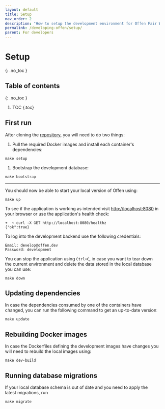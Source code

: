 ```yaml
---
layout: default
title: Setup
nav_order: 2
description: "How to setup the development environment for Offen Fair Web Analytics."
permalink: /developing-offen/setup/
parent: For developers
---
```


<!--
Copyright 2020-2021 - Offen Authors <hioffen@posteo.de>
SPDX-License-Identifier: Apache-2.0
-->

# Setup
{: .no_toc }

## Table of contents
{: .no_toc }

1. TOC
{:toc}

## First run

After cloning the [repository][], you will need to do two things:

1. Pull the required Docker images and install each container's dependencies:
```
make setup
```
1. Bootstrap the development database:
```
make bootstrap
```

---

You should now be able to start your local version of Offen using:
```
make up
```

To see if the application is working as intended visit <http://localhost:8080> in your browser or use the application's health check:

```
➜  ~ curl -X GET http://localhost:8080/healthz
{"ok":true}
```

To log into the development backend use the following credentials:
```
Email: develop@offen.dev
Password: development
```

You can stop the application using `Ctrl+C`, in case you want to tear down the current environment and delete the data stored in the local database you can use:

```
make down
```

[repository]: https://github.com/offen/offen

## Updating dependencies

In case the dependencies consumed by one of the containers have changed, you can run the following command to get an up-to-date version:

```
make update
```

## Rebuilding Docker images

In case the Dockerfiles defining the development images have changes you will need to rebuild the local images using:

```
make dev-build
```

## Running database migrations

If your local database schema is out of date and you need to apply the latest migrations, run

```
make migrate
```
